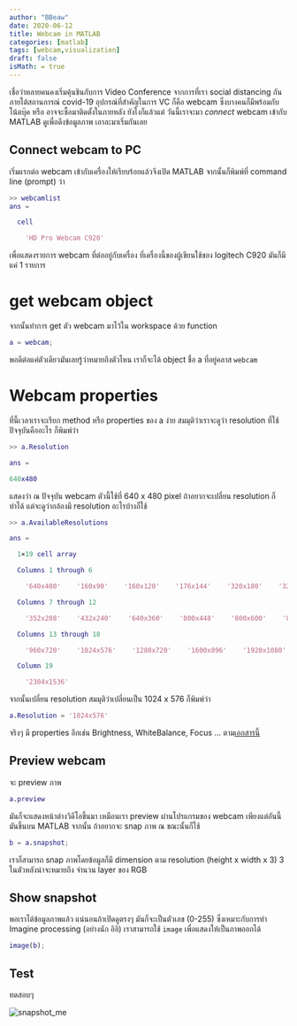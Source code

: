 ```yaml
---
author: "BBeaw"
date: 2020-06-12
title: Webcam in MATLAB 
categories: [matlab]
tags: [webcam,visualization]
draft: false
isMath: = true
---
```


เชื่อว่าหลายคนคงเริ่มคุ้นชินกับการ Video Conference จากการที่เรา social distancing กันภายใต้สถานการณ์ covid-19 อุปกรณ์ที่สำคัญในการ VC ก็คือ webcam ซึ่งบางคนก็มีพร้อมกับโน้ตบุ๊ค หรือ อาจจะซื้อมาติดตั้งในภายหลัง ยังไงก็แล้วแต่ วันนี้เราจะมา *connect* webcam เข้ากับ MATLAB ดูเพื่อดึงข้อมูลภาพ เอาละมาเริ่มกันเลย   
## Connect webcam to PC
เริ่มแรกต่อ webcam เข้ากับเครื่องให้เรียบร้อยแล้วจึงเปิด MATLAB จากนั้นก็พิมพ์ที่ command line (prompt) ว่า
```MATLAB
>> webcamlist
ans =

  cell

    'HD Pro Webcam C920'
```
เพื่อแสดงรายการ webcam ที่ต่ออยู่กับเครื่อง ที่เครื่องนี้ของผู้เขียนใช้ของ logitech C920 มันก็มีแค่ 1 รายการ

# get webcam object
จากนั้นทำการ get ตัว webcam มาไว้ใน workspace ด้วย function 

```MATLAB
a = webcam;
```
พอดีต่อแค่ตัวเดียวมันเลยรู้ว่าหมายถึงตัวไหน เราก็จะได้ object ชื่อ a ที่อยู่คลาส `webcam`

# Webcam properties
ที่นี้เวลาเราจะเรียก method หรือ properties ของ a ง่าย สมมุติว่าเราจะดูว่า resolution ที่ใช้ปัจจุบันคืออะไร ก็พิมพ์ว่า

```MATLAB
>> a.Resolution

ans =

640x480
```
แสดงว่า ณ ปัจจุบัน webcam ตัวนี้ใช้ที่ 640 x 480 pixel 
ถ้าอยากจะเปลี่ยน resolution ก็ทำได้ แต่จะดูว่ากล้องมี resolution อะไรบ้างก็ใช้

```MATLAB
>> a.AvailableResolutions

ans =

  1×19 cell array

  Columns 1 through 6

    '640x480'    '160x90'    '160x120'    '176x144'    '320x180'    '320x240'

  Columns 7 through 12

    '352x288'    '432x240'    '640x360'    '800x448'    '800x600'    '864x480'

  Columns 13 through 18

    '960x720'    '1024x576'    '1280x720'    '1600x896'    '1920x1080'    '2304x1296'

  Column 19

    '2304x1536'

```
จากนั้นเปลี่ยน resolution สมมุติว่าเปลี่ยนเป็น 1024 x 576 ก็พิมพ์ว่า
```MATLAB
a.Resolution = '1024x576'
```
จริงๆ มี properties อีกเช่น  Brightness, WhiteBalance, Focus ... ตาม[เอกสารนี้](https://www.mathworks.com/help/supportpkg/usbwebcams/ug/set-properties-for-webcam-acquisition.html)

## Preview webcam
จะ preview ภาพ
```MATLAB
a.preview
```
มันก็จะแสดงหน้าต่างวิดีโอขึ้นมา เหมือนเรา preview ผ่านโปรแกรมของ webcam เพียงแต่อันนี้มันขึ้นบน MATLAB จากนั้น
ถ้าอยากจะ snap ภาพ ณ ขณะนั้นก็ใช้

```MATLAB
b = a.snapshot;
```
เราก็สามารถ snap ภาพโดยข้อมูลก็มี dimension ตาม resolution (height x width x 3) 3 ในตัวหลังน่าจะหมายถึง จำนวน layer ของ RGB 

## Show snapshot
พอเราได้ข้อมูลภาพแล้ว แน่นอนถ้าเปิดดูตรงๆ มันก็จะเป็นตัวเลข (0-255) ซึ่งเหมาะกับการทำ Imagine processing (อย่างนัก อิอิ) เราสามารถใช้ `image` เพื่อแสดงให้เป็นภาพออกได้

```MATLAB
image(b);
```

## Test

ทดสอบๆ 

![snapshot_me](/mfiles/EP8_preview.jpg)
